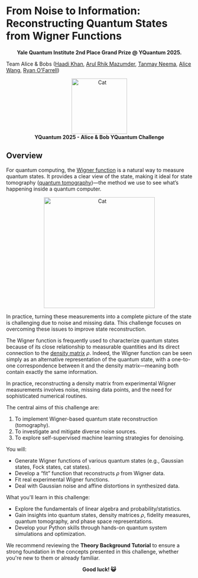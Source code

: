 # From Noise to Information: Reconstructing Quantum States from Wigner Functions

<div align="center">
<b>Yale Quantum Institute 2nd Place Grand Prize @ YQuantum 2025.</b>
</div>

Team Alice & Bobs ([Haadi Khan](https://github.com/Haadi-Khan), [Arul Rhik Mazumder](https://github.com/arulrhikm), [Tanmay Neema](https://github.com/tanmay3663), [Alice Wang](https://github.com/atxwang), [Ryan O'Farrell](https://github.com/ro-farrell))

<div align="center">
  <img src="images/anb_logo.png" alt="Cat" width="150" />
</div>
<div align="center">
<strong>YQuantum 2025 - Alice &amp; Bob YQuantum Challenge</strong>
</div>

## Overview

For quantum computing, the [Wigner function](https://en.wikipedia.org/wiki/Wigner_quasiprobability_distribution) is a natural way to measure quantum states. It provides a clear view of the state, making it ideal for state tomography ([quantum tomography](https://en.wikipedia.org/wiki/Quantum_tomography))—the method we use to see what’s happening inside a quantum computer.

<div align="center">
  <img src="images/cat.gif" alt="Cat" width="300" />
</div>


In practice, turning these measurements into a complete picture of the state is challenging due to noise and missing data. This challenge focuses on overcoming these issues to improve state reconstruction.

The Wigner function is frequently used to characterize quantum states because of its close relationship to measurable quantities and its direct connection to the [density matrix](https://en.wikipedia.org/wiki/Density_matrix) $\rho$. Indeed, the Wigner function can be seen simply as an alternative representation of the quantum state, with a one-to-one correspondence between it and the density matrix—meaning both contain exactly the same information.

In practice, reconstructing a density matrix from experimental Wigner measurements involves noise, missing data points, and the need for sophisticated numerical routines.

The central aims of this challenge are:

1. To implement Wigner-based quantum state reconstruction (tomography).
2. To investigate and mitigate diverse noise sources.
3. To explore self-supervised machine learning strategies for denoising.

You will:

- Generate Wigner functions of various quantum states (e.g., Gaussian states, Fock states, cat states).
- Develop a “fit” function that reconstructs $\rho$ from Wigner data.
- Fit real experimental Wigner functions.
- Deal with Gaussian noise and affine distortions in synthesized data.

What you'll learn in this challenge:

- Explore the fundamentals of linear algebra and probability/statistics.
- Gain insights into quantum states, density matrices $\rho$, fidelity measures, quantum tomography, and phase space representations.
- Develop your Python skills through hands-on quantum system simulations and optimization.

We recommend reviewing the **Theory Background Tutorial** to ensure a strong foundation in the concepts presented in this challenge, whether you're new to them or already familiar.

<center><strong>Good luck! 😺</strong></center>

